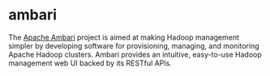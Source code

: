 ambari
======

The [Apache Ambari][1] project is aimed at making Hadoop management simpler by
developing software for provisioning, managing, and monitoring Apache Hadoop
clusters. Ambari provides an intuitive, easy-to-use Hadoop management web UI
backed by its RESTful APIs.


[1]: https://ambari.apache.org/
